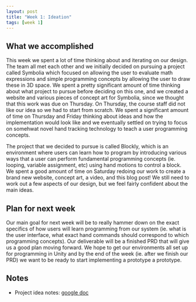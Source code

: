 ```yaml
---
layout: post
title: "Week 1: Ideation"
tags: [week 1]
---
```


## What we accomplished
This week we spent a lot of time thinking about and iterating on our design. The team all met each other and we initially decided on pursuing a project called Symbolia which focused on allowing the user to evaluate math expressions and simple programming concepts by allowing the user to draw these in 3D space. We spent a pretty significant amount of time thinking about what project to pursue before deciding on this one, and we created a website and various pieces of concept art for Symbolia, since we thought that this work was due on Thursday. On Thursday, the course staff did not like our idea so we had to start from scratch. We spent a significant amount of time on Thursday and Friday thinking about ideas and how the implementation would look like and we eventually settled on trying to focus on somehwat novel hand tracking technology to teach a user programming concepts.

The project that we decided to pursue is called Blockly, which is an environment where users can learn how to program by introducing various ways that a user can perform fundamental programming concepts (ie. looping, variable assignment, etc) using hand motions to control a block. We spent a good amount of time on Saturday redoing our work to create a brand new website, concept art, a video, and this blog post! We still need to work out a few aspects of our design, but we feel fairly confident about the main ideas.

## Plan for next week
Our main goal for next week will be to really hammer down on the exact specifics of how users will learn programming from our system (ie. what is the user interface, what exact hand commands should correspond to which programming concepts). Our deliverable will be a finished PRD that will give us a good plan moving forward. We hope to get our environments all set up for programming in Unity and by the end of the week (ie. after we finish our PRD) we want to be ready to start implementing a prototype a prototype.

## Notes
* Project idea notes: [google doc](https://docs.google.com/document/d/14HqkGo25-KkSJPUrV5kkn3qtYqYhWiz3rqzr2RcS-js/edit?ts=5e8cf990)
